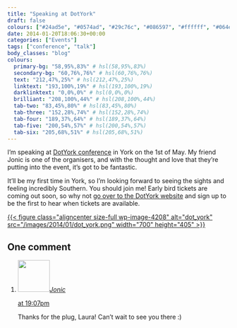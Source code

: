 ```yaml
---
title: "Speaking at DotYork"
draft: false
colours: ["#24ad5e", "#0574ad", "#29c76c", "#086597", "#ffffff", "#064e74", "#3dafe9"]
date: 2014-01-20T18:06:30+00:00
categories: ["Events"]
tags: ["conference", "talk"]
body_classes: "blog"
colours:
  primary-bg: "58,95%,83%" # hsl(58,95%,83%)
  secondary-bg: "60,76%,76%" # hsl(60,76%,76%)
  text: "212,47%,25%" # hsl(212,47%,25%)
  linktext: "193,100%,19%" # hsl(193,100%,19%)
  darklinktext: "0,0%,0%" # hsl(0,0%,0%)
  brilliant: "208,100%,44%" # hsl(208,100%,44%)
  tab-two: "83,45%,80%" # hsl(83,45%,80%)
  tab-three: "152,28%,74%" # hsl(152,28%,74%)
  tab-four: "189,37%,64%" # hsl(189,37%,64%)
  tab-five: "200,54%,57%" # hsl(200,54%,57%)
  tab-six: "205,68%,51%" # hsl(205,68%,51%)
---
```


I’m speaking at [DotYork conference](http://dotyork.com) in York on the 1st of May. My friend Jonic is one of the organisers, and with the thought and love that they’re putting into the event, it’s got to be fantastic.

It’ll be my first time in York, so I’m looking forward to seeing the sights and feeling incredibly Southern. You should join me! Early bird tickets are coming out soon, so why not [go over to the DotYork website](http://dotyork.com) and sign up to be the first to hear when tickets are available.

[{{< figure class="aligncenter size-full wp-image-4208" alt="dot_york" src="/images/2014/01/dot_york.png" width="700" height="405" >}}](http://dotyork.com)

## One comment

<ol class="commentlist">
	<li class="comment even thread-even depth-1" id="li-comment-8994">
			<div class="comment-author vcard">
			<img alt='' src='https://secure.gravatar.com/avatar/576951f66442b28f0dded221a59af51c?s=72&amp;d=mm&amp;r=g' srcset='https://secure.gravatar.com/avatar/576951f66442b28f0dded221a59af51c?s=144&amp;d=mm&amp;r=g 2x' class='avatar avatar-72 photo' height='72' width='72' /><cite class="fn"><a href='http://dotyork.com' rel='external nofollow' class='url'>Jonic</a></cite>
				<aside class="comment-meta commentmetadata"><p><a href="#comment-8994"><time datetime="2014-01-27T19:07:34+00:00" pubdate class="published">
		 at <span class="hours">19:07pm</span></time></a></p>
	</aside>
	</div>
	<div class="comment-entry">
		Thanks for the plug, Laura! Can’t wait to see you there :)
	</div>
</li>
</ol>
